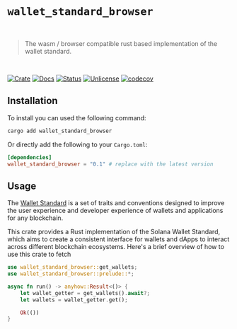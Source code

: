 # `wallet_standard_browser`

<br />

> The wasm / browser compatible rust based implementation of the wallet standard.

<br />

[![Crate][crate-image]][crate-link] [![Docs][docs-image]][docs-link] [![Status][ci-status-image]][ci-status-link] [![Unlicense][unlicense-image]][unlicense-link] [![codecov][codecov-image]][codecov-link]

## Installation

To install you can used the following command:

```bash
cargo add wallet_standard_browser
```

Or directly add the following to your `Cargo.toml`:

```toml
[dependencies]
wallet_standard_browser = "0.1" # replace with the latest version
```

## Usage

The [Wallet Standard](https://github.com/wallet-standard/wallet-standard) is a set of traits and conventions designed to improve the user experience and developer experience of wallets and applications for any blockchain.

This crate provides a Rust implementation of the Solana Wallet Standard, which aims to create a consistent interface for wallets and dApps to interact across different blockchain ecosystems. Here's a brief overview of how to use this crate to fetch

```rust
use wallet_standard_browser::get_wallets;
use wallet_standard_browser::prelude::*;

async fn run() -> anyhow::Result<()> {
	let wallet_getter = get_wallets().await?;
	let wallets = wallet_getter.get();

	Ok(())
}
```

[crate-image]: https://img.shields.io/crates/v/wallet_standard_browser.svg
[crate-link]: https://crates.io/crates/wallet_standard_browser
[docs-image]: https://docs.rs/wallet_standard_browser/badge.svg
[docs-link]: https://docs.rs/wallet_standard_browser/
[ci-status-image]: https://github.com/ifiokjr/wallet_standard/workflows/ci/badge.svg
[ci-status-link]: https://github.com/ifiokjr/wallet_standard/actions?query=workflow:ci
[unlicense-image]: https://img.shields.io/badge/license-Unlicence-blue.svg
[unlicense-link]: https://opensource.org/license/unlicense
[codecov-image]: https://codecov.io/github/ifiokjr/wallet_standard/graph/badge.svg?token=87K799Q78I
[codecov-link]: https://codecov.io/github/ifiokjr/wallet_standard
